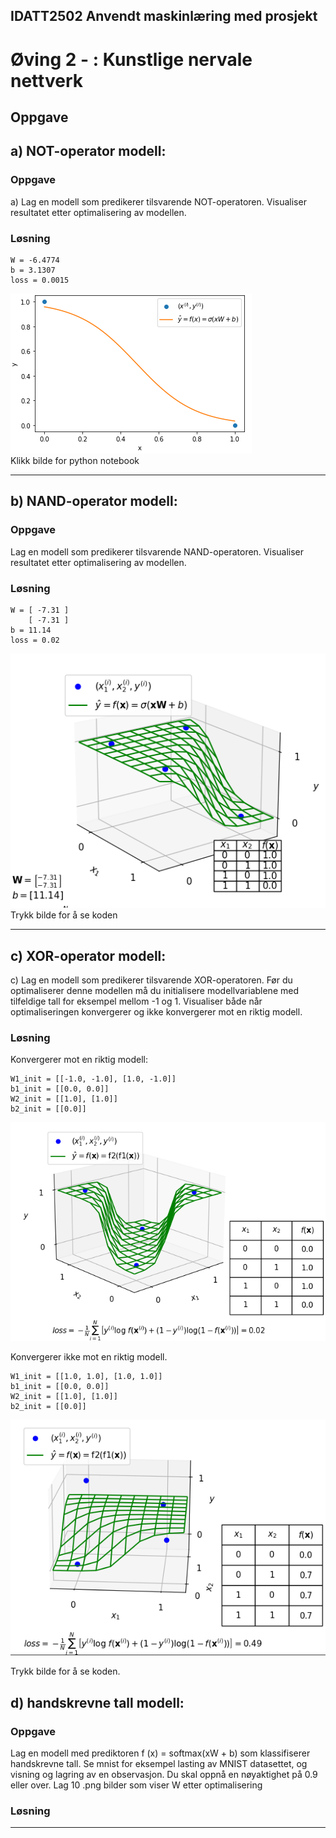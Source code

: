 ## IDATT2502 Anvendt maskinlæring med prosjekt
# Øving 2 - : Kunstlige nervale nettverk

## Oppgave

## a) NOT-operator modell:

### Oppgave
a) Lag en modell som predikerer tilsvarende NOT-operatoren.
Visualiser resultatet etter optimalisering av modellen.

### Løsning

```
W = -6.4774
b = 3.1307
loss = 0.0015
```

[![](assets/a.png)](a.ipynb)  
Klikk bilde for python notebook

------
 
## b) NAND-operator modell:

### Oppgave
Lag en modell som predikerer tilsvarende NAND-operatoren.
Visualiser resultatet etter optimalisering av modellen.

### Løsning

```
W = [ -7.31 ]
    [ -7.31 ]
b = 11.14
loss = 0.02
```

[![](assets/b.png)](nand-operator.py)  
Trykk bilde for å se koden


-----
## c) XOR-operator modell:

c) Lag en modell som predikerer tilsvarende XOR-operatoren. Før
du optimaliserer denne modellen må du initialisere
modellvariablene med tilfeldige tall for eksempel mellom -1 og 1. Visualiser både når optimaliseringen konvergerer og ikke
konvergerer mot en riktig modell.



### Løsning

Konvergerer mot en riktig modell:  
```
W1_init = [[-1.0, -1.0], [1.0, -1.0]]
b1_init = [[0.0, 0.0]]
W2_init = [[1.0], [1.0]]
b2_init = [[0.0]]
```

[![](assets/c-1.png)](xor-operator.py)  



Konvergerer ikke mot en riktig modell.  
```
W1_init = [[1.0, 1.0], [1.0, 1.0]]
b1_init = [[0.0, 0.0]]
W2_init = [[1.0], [1.0]]
b2_init = [[0.0]]
```

[![](assets/c-2.png)](xor-operator.py)  

Trykk bilde for å se koden.

## d) handskrevne tall modell:

### Oppgave

Lag en modell med prediktoren f (x) = softmax(xW + b) som
klassifiserer handskrevne tall. Se mnist for eksempel lasting av
MNIST datasettet, og visning og lagring av en observasjon. Du
skal oppnå en nøyaktighet på 0.9 eller over. Lag 10 .png bilder
som viser W etter optimalisering


### Løsning



-----





